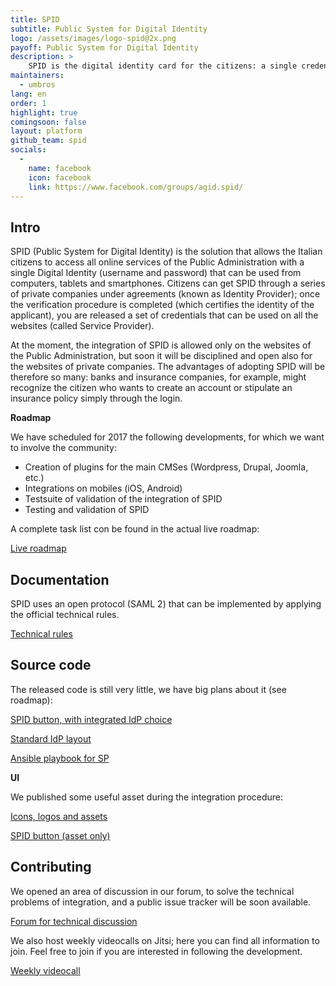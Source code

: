 ```yaml
---
title: SPID
subtitle: Public System for Digital Identity
logo: /assets/images/logo-spid@2x.png
payoff: Public System for Digital Identity
description: >
    SPID is the digital identity card for the citizens: a single credential system, with a verified identity, that can be integrated on public, but also private websites according to the SAML standard.
maintainers:
  - umbros
lang: en
order: 1
highlight: true
comingsoon: false
layout: platform
github_team: spid
socials:
  -
    name: facebook
    icon: facebook
    link: https://www.facebook.com/groups/agid.spid/
---
```


## Intro
SPID (Public System for Digital Identity) is the solution that allows the Italian citizens to access all online services of the Public Administration with a single Digital Identity (username and password) that can be used from computers, tablets and smartphones. Citizens can get SPID through a series of private companies under agreements (known as Identity Provider); once the verification procedure is completed (which certifies the identity of the applicant), you are released a set of credentials that can be used on all the websites (called Service Provider).

At the moment, the integration of SPID is allowed only on the websites of the Public Administration, but soon it will be disciplined and open also for the websites of private companies. The advantages of adopting SPID will be therefore so many: banks and insurance companies, for example, might recognize the citizen who wants to create an account or stipulate an insurance policy simply through the login.


**Roadmap**

We have scheduled for 2017 the following developments, for which we want to involve the community:

 * Creation of plugins for the main CMSes (Wordpress, Drupal, Joomla, etc.)
 * Integrations on mobiles (iOS, Android)
 * Testsuite of validation of the integration of SPID
 * Testing and validation of SPID

A complete task list con be found in the actual live roadmap:

[Live roadmap](https://trello.com/b/PHF0ErvK/spid-roadmap)

## Documentation

SPID uses an open protocol (SAML 2) that can be implemented by applying the official technical rules.

[Technical rules](https://docs.italia.it/italia/spid/spid-regole-tecniche/)


## Source code

The released code is still very little, we have big plans about it (see roadmap):

[SPID button, with integrated IdP choice](https://github.com/italia/spid-sp-access-button)

[Standard IdP layout](https://github.com/italia/spid-idp-login-layout)

[Ansible playbook for SP](https://github.com/italia/spid-sp-playbook)

**UI**

We published some useful asset during the integration procedure:

[Icons, logos and assets](https://github.com/italia/spid-graphics)

[SPID button (asset only)](https://github.com/italia/spid-button)


## Contributing

We opened an area of discussion in our forum, to solve the technical problems of integration, and a public issue tracker will be soon available.

[Forum for technical discussion](https://forum.italia.it/c/spid)

We also host weekly videocalls on Jitsi; here you can find all information
to join. Feel free to join if you are interested in following the
development.

[Weekly videocall](https://forum.italia.it/t/spid-weekly-meeting/276)

